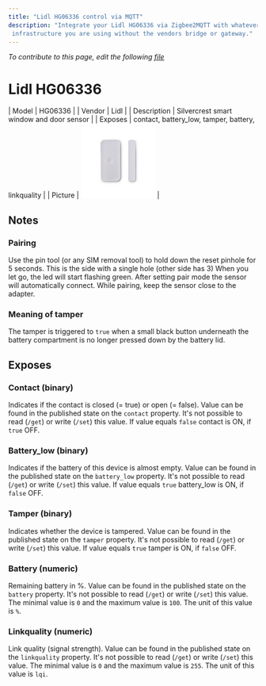 ```yaml
---
title: "Lidl HG06336 control via MQTT"
description: "Integrate your Lidl HG06336 via Zigbee2MQTT with whatever smart home
 infrastructure you are using without the vendors bridge or gateway."
---
```


*To contribute to this page, edit the following
[file](https://github.com/Koenkk/zigbee2mqtt.io/blob/master/docs/devices/HG06336.md)*

# Lidl HG06336

| Model | HG06336  |
| Vendor  | Lidl  |
| Description | Silvercrest smart window and door sensor |
| Exposes | contact, battery_low, tamper, battery, linkquality |
| Picture | ![Lidl HG06336](../../public/images/devices/HG06336.jpg) |

## Notes


### Pairing
Use the pin tool (or any SIM removal tool) to hold down the reset pinhole for 5 seconds.
This is the side with a single hole (other side has 3) When you let go, the led will start flashing green.
After setting pair mode the sensor will automatically connect.
While pairing, keep the sensor close to the adapter.

### Meaning of tamper
The tamper is triggered to `true` when a small black button underneath the battery compartment is no longer pressed down by the battery lid.



## Exposes

### Contact (binary)
Indicates if the contact is closed (= true) or open (= false).
Value can be found in the published state on the `contact` property.
It's not possible to read (`/get`) or write (`/set`) this value.
If value equals `false` contact is ON, if `true` OFF.

### Battery_low (binary)
Indicates if the battery of this device is almost empty.
Value can be found in the published state on the `battery_low` property.
It's not possible to read (`/get`) or write (`/set`) this value.
If value equals `true` battery_low is ON, if `false` OFF.

### Tamper (binary)
Indicates whether the device is tampered.
Value can be found in the published state on the `tamper` property.
It's not possible to read (`/get`) or write (`/set`) this value.
If value equals `true` tamper is ON, if `false` OFF.

### Battery (numeric)
Remaining battery in %.
Value can be found in the published state on the `battery` property.
It's not possible to read (`/get`) or write (`/set`) this value.
The minimal value is `0` and the maximum value is `100`.
The unit of this value is `%`.

### Linkquality (numeric)
Link quality (signal strength).
Value can be found in the published state on the `linkquality` property.
It's not possible to read (`/get`) or write (`/set`) this value.
The minimal value is `0` and the maximum value is `255`.
The unit of this value is `lqi`.

